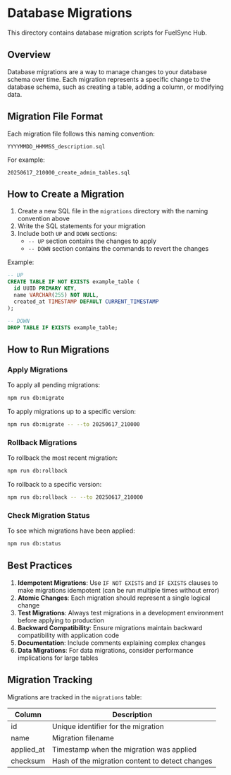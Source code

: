 # Database Migrations

This directory contains database migration scripts for FuelSync Hub.

## Overview

Database migrations are a way to manage changes to your database schema over time. Each migration represents a specific change to the database schema, such as creating a table, adding a column, or modifying data.

## Migration File Format

Each migration file follows this naming convention:
```
YYYYMMDD_HHMMSS_description.sql
```

For example:
```
20250617_210000_create_admin_tables.sql
```

## How to Create a Migration

1. Create a new SQL file in the `migrations` directory with the naming convention above
2. Write the SQL statements for your migration
3. Include both `UP` and `DOWN` sections:
   - `-- UP` section contains the changes to apply
   - `-- DOWN` section contains the commands to revert the changes

Example:
```sql
-- UP
CREATE TABLE IF NOT EXISTS example_table (
  id UUID PRIMARY KEY,
  name VARCHAR(255) NOT NULL,
  created_at TIMESTAMP DEFAULT CURRENT_TIMESTAMP
);

-- DOWN
DROP TABLE IF EXISTS example_table;
```

## How to Run Migrations

### Apply Migrations

To apply all pending migrations:
```bash
npm run db:migrate
```

To apply migrations up to a specific version:
```bash
npm run db:migrate -- --to 20250617_210000
```

### Rollback Migrations

To rollback the most recent migration:
```bash
npm run db:rollback
```

To rollback to a specific version:
```bash
npm run db:rollback -- --to 20250617_210000
```

### Check Migration Status

To see which migrations have been applied:
```bash
npm run db:status
```

## Best Practices

1. **Idempotent Migrations**: Use `IF NOT EXISTS` and `IF EXISTS` clauses to make migrations idempotent (can be run multiple times without error)
2. **Atomic Changes**: Each migration should represent a single logical change
3. **Test Migrations**: Always test migrations in a development environment before applying to production
4. **Backward Compatibility**: Ensure migrations maintain backward compatibility with application code
5. **Documentation**: Include comments explaining complex changes
6. **Data Migrations**: For data migrations, consider performance implications for large tables

## Migration Tracking

Migrations are tracked in the `migrations` table:

| Column | Description |
|--------|-------------|
| id | Unique identifier for the migration |
| name | Migration filename |
| applied_at | Timestamp when the migration was applied |
| checksum | Hash of the migration content to detect changes |
